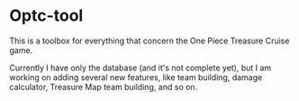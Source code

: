 # Optc-tool
This is a toolbox for everything that concern the One Piece Treasure Cruise game.

Currently I have only the database (and it's not complete yet), but I am working on adding several new features, like team building, damage calculator, Treasure Map team building, and so on.
